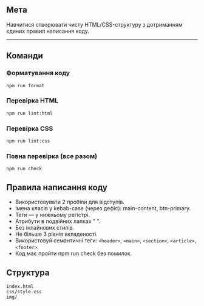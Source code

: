 ## Мета
Навчитися створювати чисту HTML/CSS-структуру з дотриманням єдиних правил написання коду.

---

## Команди

### Форматування коду

```
npm run format
```

### Перевірка HTML

```
npm run lint:html
```

### Перевірка CSS

```
npm run lint:css
```

### Повна перевірка (все разом)

```
npm run check
```

## Правила написання коду

* Використовувати 2 пробіли для відступів.
* Імена класів у kebab-case (через дефіс): main-content, btn-primary.
* Теги — у нижньому регістрі.
* Атрибути в подвійних лапках " ".
* Без інлайнових стилів.
* Не більше 3 рівнів вкладеності.
* Використовуй семантичні теги: `<header>`, `<main>`, `<section>`, `<article>`, `<footer>`.
* Код має пройти npm run check без помилок.


## Структура
```
index.html
css/style.css
img/
```
